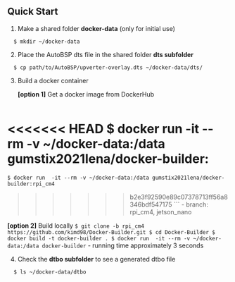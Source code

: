 ## Quick Start 
1. Make a shared folder **docker-data** (only for initial use)
```
  $ mkdir ~/docker-data
```
2. Place the AutoBSP dts file in the shared folder **dts subfolder**
```
  $ cp path/to/AutoBSP/upverter-overlay.dts ~/docker-data/dts/
```
3. Build a docker container

   **[option 1]** Get a docker image from DockerHub
    ```
<<<<<<< HEAD
    $ docker run  -it --rm -v ~/docker-data:/data gumstix2021lena/docker-builder:<branch-name>   
=======
    $ docker run  -it --rm -v ~/docker-data:/data gumstix2021lena/docker-builder:rpi_cm4
>>>>>>> b2e3f92590e89c07378713ff56a8346bdf547175
    ```
    - branch: rpi_cm4, jetson_nano

   **[option 2]** Build locally
    ```
    $ git clone -b rpi_cm4 https://github.com/kimd98/Docker-Builder.git
    $ cd Docker-Builder
    $ docker build -t docker-builder .
    $ docker run  -it --rm -v ~/docker-data:/data docker-builder
    ```
    - running time approximately 3 seconds

4. Check the **dtbo subfolder** to see a generated dtbo file
```
  $ ls ~/docker-data/dtbo
```
